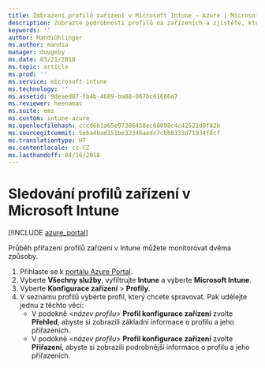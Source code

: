 ```yaml
---
title: Zobrazení profilů zařízení v Microsoft Intune – Azure | Microsoft Docs
description: Zobrazte podrobnosti profilů na zařízeních a zjistěte, která zařízení mají přiřazené nebo nasazené profily zařízení Microsoft Intune.
keywords: ''
author: MandiOhlinger
ms.author: mandia
manager: dougeby
ms.date: 03/21/2018
ms.topic: article
ms.prod: ''
ms.service: microsoft-intune
ms.technology: ''
ms.assetid: 9deaed87-fb4b-4689-ba88-067bc61686d7
ms.reviewer: heenamac
ms.suite: ems
ms.custom: intune-azure
ms.openlocfilehash: cccd6b1a65e97386458ec68098c4c42521d0f82b
ms.sourcegitcommit: 5eba4bad151be32346aedc7cbb0333d71934f8cf
ms.translationtype: HT
ms.contentlocale: cs-CZ
ms.lasthandoff: 04/16/2018
---
```

# <a name="monitor-device-profiles-in-microsoft-intune"></a>Sledování profilů zařízení v Microsoft Intune

[!INCLUDE [azure_portal](./includes/azure_portal.md)]

Průběh přiřazení profilů zařízení v Intune můžete monitorovat dvěma způsoby.

1. Přihlaste se k [portálu Azure Portal](https://portal.azure.com).
2. Vyberte **Všechny služby**, vyfiltrujte **Intune** a vyberte **Microsoft Intune**.
3. Vyberte **Konfigurace zařízení** > **Profily**.
4. V seznamu profilů vyberte profil, který chcete spravovat. Pak udělejte jednu z těchto věcí:
    - V podokně <*název profilu*> **Profil konfigurace zařízení** zvolte **Přehled**, abyste si zobrazili základní informace o profilu a jeho přiřazeních.
    - V podokně <*název profilu*> **Profil konfigurace zařízení** zvolte **Přiřazení**, abyste si zobrazili podrobnější informace o profilu a jeho přiřazeních.

